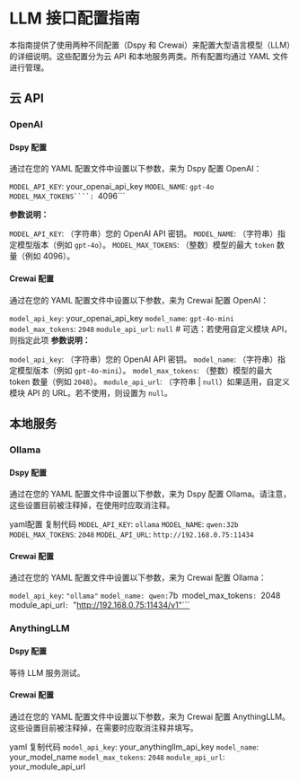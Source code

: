 # LLM 接口配置指南

本指南提供了使用两种不同配置（Dspy 和 Crewai）来配置大型语言模型（LLM）的详细说明。这些配置分为云 API 和本地服务两类。所有配置均通过 YAML 文件进行管理。

## 云 API
### OpenAI
#### Dspy 配置
通过在您的 YAML 配置文件中设置以下参数，来为 Dspy 配置 OpenAI：

```MODEL_API_KEY```: your_openai_api_key
```MODEL_NAME```: ```gpt-4o```
```MODEL_MAX_TOKENS````: ```4096```

**参数说明：**

```MODEL_API_KEY```: （字符串）您的 OpenAI API 密钥。
```MODEL_NAME```: （字符串）指定模型版本（例如 ```gpt-4o```）。
```MODEL_MAX_TOKENS```: （整数）模型的最大 ```token``` 数量（例如 4096）。
#### Crewai 配置
通过在您的 YAML 配置文件中设置以下参数，来为 Crewai 配置 OpenAI：

```model_api_key```: your_openai_api_key
```model_name```: ```gpt-4o-mini```
```model_max_tokens```: ```2048```
```module_api_url```: ```null``` # 可选：若使用自定义模块 API，则指定此项
**参数说明：**

```model_api_key```: （字符串）您的 OpenAI API 密钥。
```model_name```: （字符串）指定模型版本（例如 ```gpt-4o-mini```）。
```model_max_tokens```: （整数）模型的最大 token 数量（例如 ```2048```）。
```module_api_url```: （字符串 | ```null```）如果适用，自定义模块 API 的 URL。若不使用，则设置为 ```null```。
## 本地服务

### Ollama
#### Dspy 配置
通过在您的 YAML 配置文件中设置以下参数，来为 Dspy 配置 Ollama。请注意，这些设置目前被注释掉，在使用时应取消注释。

yaml配置
复制代码
```MODEL_API_KEY```: ```ollama```
```MODEL_NAME```: ```qwen:32b```
```MODEL_MAX_TOKENS```: ```2048```
```MODEL_API_URL```: ```http://192.168.0.75:11434```

#### Crewai 配置
通过在您的 YAML 配置文件中设置以下参数，来为 Crewai 配置 Ollama：

```model_api_key```: ```"ollama"```
```model_name: qwen:```7b```
```model_max_tokens```: ```2048```
```module_api_url```: ```"http://192.168.0.75:11434/v1"```

### AnythingLLM
#### Dspy 配置
等待 LLM 服务测试。

#### Crewai 配置
通过在您的 YAML 配置文件中设置以下参数，来为 Crewai 配置 AnythingLLM。这些设置目前被注释掉，在需要时应取消注释并填写。

yaml
复制代码
```model_api_key```: your_anythingllm_api_key
```model_name```: your_model_name
```model_max_tokens```: ```2048```
```module_api_url```: your_module_api_url





